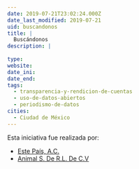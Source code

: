 ```yaml
---
date: 2019-07-21T23:02:24.000Z
date_last_modified: 2019-07-21
uid: buscandonos
title: |
  Buscándonos
description: |
  
type: 
website: 
date_ini: 
date_end: 
tags:
  - transparencia-y-rendicion-de-cuentas
  - uso-de-datos-abiertos
  - periodismo-de-datos
cities: 
  - Ciudad de México
---
```


Esta iniciativa fue realizada por:

- [Este País, A.C.](/organizaciones/este-pais-a-c)
- [Animal S. De R.L. De C.V](/organizaciones/animal-s-de-r-l-de-c-v)
